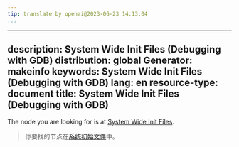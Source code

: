 ```yaml
---
tip: translate by openai@2023-06-23 14:13:04
...
```

---
description: System Wide Init Files (Debugging with GDB)
distribution: global
Generator: makeinfo
keywords: System Wide Init Files (Debugging with GDB)
lang: en
resource-type: document
title: System Wide Init Files (Debugging with GDB)
---

The node you are looking for is at [System Wide Init Files](Initialization-Files.html#System-Wide-Init-Files).

> 你要找的节点在[系统初始文件](Initialization-Files.html#System-Wide-Init-Files)中。
